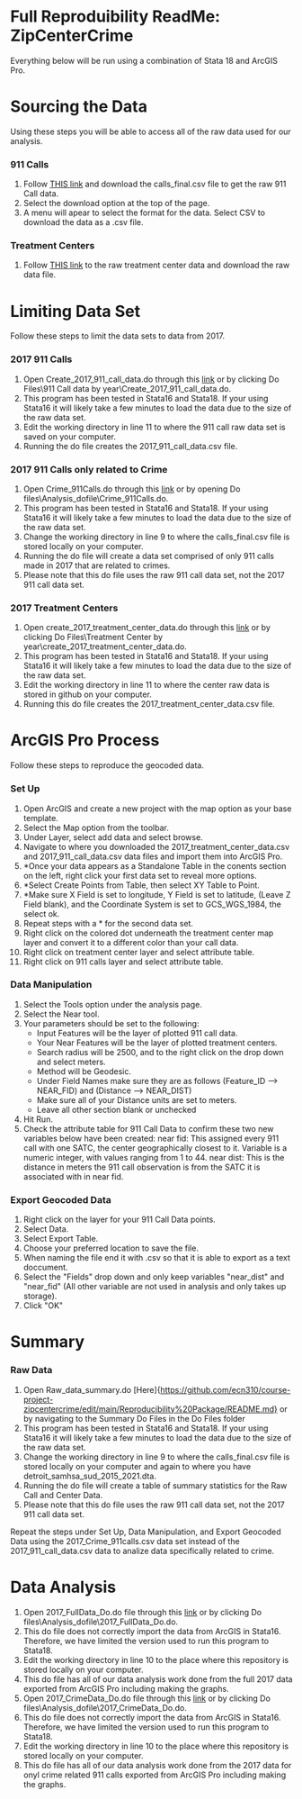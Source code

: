 # Full Reproduibility ReadMe: ZipCenterCrime
Everything below will be run using a combination of Stata 18 and ArcGIS Pro.

# Sourcing the Data 
Using these steps you will be able to access all of the raw data used for our analysis.
### 911 Calls
1. Follow [THIS link](https://www.dropbox.com/scl/fi/mvlni30fz74qx4fclofmc/calls_final.csv?rlkey=drs9rkqlgyo9i8gsf9823prof&dl=0) and download the calls_final.csv file to get the raw 911 Call data.
2. Select the download option at the top of the page.
3. A menu will apear to select the format for the data. Select CSV to download the data as a .csv file.
### Treatment Centers
1. Follow [THIS link](https://github.com/ecn310/course-project-zipcentercrime/blob/main/Reproducibility%20Package/RawData/detroit_samhsa_sud_2015_2021.dta) to the raw treatment center data and download the raw data file.
# Limiting Data Set
Follow these steps to limit the data sets to data from 2017.
### 2017 911 Calls
1. Open Create_2017_911_call_data.do through this [link](https://github.com/ecn310/course-project-zipcentercrime/blob/main/Reproducibility%20Package/Do%20files/911%20Call%20data%20by%20year/Create_2017_911_call_data.do) or by clicking Do Files\911 Call data by year\Create_2017_911_call_data.do.
2. This program has been tested in Stata16 and Stata18. If your using Stata16 it will likely take a few minutes to load the data due to the size of the raw data set.
3. Edit the working directory in line 11 to where the 911 call raw data set is saved on your computer.
4. Running the do file creates the 2017_911_call_data.csv file.
### 2017 911 Calls only related to Crime
1. Open Crime_911Calls.do through this [link](https://github.com/ecn310/course-project-zipcentercrime/blob/main/Reproducibility%20Package/Do%20files/Analysis_dofiles/Crime_911calls.do) or by opening Do files\Analysis_dofile\Crime_911Calls.do.
2. This program has been tested in Stata16 and Stata18. If your using Stata16 it will likely take a few minutes to load the data due to the size of the raw data set.
3. Change the working directory in line 9 to where the calls_final.csv file is stored locally on your computer.
4. Running the do file will create a data set comprised of only 911 calls made in 2017 that are related to crimes.
5. Please note that this do file uses the raw 911 call data set, not the 2017 911 call data set.
### 2017 Treatment Centers
1. Open create_2017_treatment_center_data.do through this [link](https://github.com/ecn310/course-project-zipcentercrime/blob/main/Reproducibility%20Package/Do%20files/Treatment%20Center%20by%20year/create_2017_treatment_center_data.do) or by clicking Do Files\Treatment Center by year\create_2017_treatment_center_data.do.
2. This program has been tested in Stata16 and Stata18. If your using Stata16 it will likely take a few minutes to load the data due to the size of the raw data set.
3. Edit the working directory in line 11 to where the center raw data is stored in github on your computer.
4. Running this do file creates the 2017_treatment_center_data.csv file.
# ArcGIS Pro Process
Follow these steps to reproduce the geocoded data. 
### Set Up
1. Open ArcGIS and create a new project with the map option as your base template.
2. Select the Map option from the toolbar.
3. Under Layer, select add data and select browse.
4. Navigate to where you downloaded the 2017_treatment_center_data.csv and 2017_911_call_data.csv data files and import them into ArcGIS Pro.
5. *Once your data appears as a Standalone Table in the conents section on the left, right click your first data set to reveal more options.
6. *Select Create Points from Table, then select XY Table to Point.
7. *Make sure X Field is set to longitude, Y Field is set to latitude, (Leave Z Field blank), and the Coordinate System is set to GCS_WGS_1984, the select ok.
8. Repeat steps with a * for the second data set.
9. Right click on the colored dot underneath the treatment center map layer and convert it to a different color than your call data.
10. Right click on treatment center layer and select attribute table.
11. Right click on 911 calls layer and select attribute table.
### Data Manipulation
1. Select the Tools option under the analysis page.
2. Select the Near tool.
3. Your parameters should be set to the following:
     - Input Features will be the layer of plotted 911 call data.
     - Your Near Features will be the layer of plotted treatment centers.
     - Search radius will be 2500, and to the right click on the drop down and select meters.
     - Method will be Geodesic.
     - Under Field Names make sure they are as follows (Feature_ID --> NEAR_FID) and (Distance --> NEAR_DIST)
     - Make sure all of your Distance units are set to meters.
     - Leave all other section blank or unchecked
4. Hit Run.
5. Check the attribute table for 911 Call Data to confirm these two new variables below have been created:
near fid: This assigned every 911 call with one SATC, the center geographically closest to it. Variable is a numeric integer, with values ranging from 1 to 44.
near dist: This is the distance in meters the 911 call observation is from the SATC it is associated with in near fid.
### Export Geocoded Data
1. Right click on the layer for your 911 Call Data points.
2. Select Data.
3. Select Export Table.
4. Choose your preferred location to save the file.
5. When naming the file end it with .csv so that it is able to export as a text doccument.
6. Select the "Fields" drop down and only keep variables "near_dist" and "near_fid" (All other variable are not used in analysis and only takes up storage).
7. Click "OK"

# Summary
### Raw Data 
1. Open Raw_data_summary.do [Here]{https://github.com/ecn310/course-project-zipcentercrime/edit/main/Reproducibility%20Package/README.md} or by navigating to the Summary Do Files in the Do Files folder
2. This program has been tested in Stata16 and Stata18. If your using Stata16 it will likely take a few minutes to load the data due to the size of the raw data set.
3. Change the working directory in line 9 to where the calls_final.csv file is stored locally on your computer and again to where you have detroit_samhsa_sud_2015_2021.dta.
4. Running the do file will create a table of summary statistics for the Raw Call and Center Data.
5. Please note that this do file uses the raw 911 call data set, not the 2017 911 call data set.




Repeat the steps under Set Up, Data Manipulation, and Export Geocoded Data using the 2017_Crime_911calls.csv data set instead of the 2017_911_call_data.csv data to analize data specifically related to crime.
# Data Analysis
1. Open 2017_FullData_Do.do file through this [link](https://github.com/ecn310/course-project-zipcentercrime/blob/main/Reproducibility%20Package/Do%20files/Analysis_dofiles/2017_FullData_Do.do) or by clicking Do files\Analysis_dofile\2017_FullData_Do.do.
2. This do file does not correctly import the data from ArcGIS in Stata16. Therefore, we have limited the version used to run this program to Stata18.
3. Edit the working directory in line 10 to the place where this repository is stored locally on your computer.
4. This do file has all of our data analysis work done from the full 2017 data exported from ArcGIS Pro including making the graphs.
5. Open 2017_CrimeData_Do.do file through this [link](https://github.com/ecn310/course-project-zipcentercrime/blob/main/Reproducibility%20Package/Do%20files/Analysis_dofiles/2017_CrimeData_Do.do) or by clicking Do files\Analysis_dofile\2017_CrimeData_Do.do.
2. This do file does not correctly import the data from ArcGIS in Stata16. Therefore, we have limited the version used to run this program to Stata18.
3. Edit the working directory in line 10 to the place where this repository is stored locally on your computer.
4. This do file has all of our data analysis work done from the 2017 data for onyl crime related 911 calls exported from ArcGIS Pro including making the graphs.
